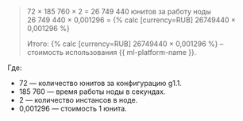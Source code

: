 > 72 × 185 760 × 2 = 26 749 440 юнитов за работу ноды
> 26&nbsp;749&nbsp;440&nbsp;×&nbsp;0,001296 = {% calc [currency=RUB] 26749440 × 0,001296 %}
>
> Итого: {% calc [currency=RUB] 26749440 × 0,001296 %} – стоимость использования {{ ml-platform-name }}.

Где:

* 72 — количество юнитов за конфигурацию g1.1.
* 185 760 — время работы ноды в секундах.
* 2 — количество инстансов в ноде.
* 0,001296 — стоимость 1 юнита.